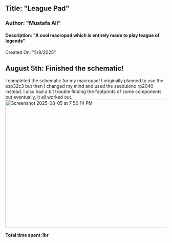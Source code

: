 ## Title: "League Pad"
### Author: "Mustafa Ali"
#### Description: "A cool macropad which is entirely made to play league of legends"
Created On: "5/8/2025"






## August 5th: Finished the schematic!

I completed the schematic for my macropad! I originally planned to use the esp32c3 but then I changed my mind and used the seeduiono rp2040 instead. I also had a bit trouble finding the footprints of some components but eventually, it all worked out.
<img width="987" height="399" alt="Screenshot 2025-08-05 at 7 50 14 PM" src="https://github.com/user-attachments/assets/9ecd32ec-6af6-442e-9882-3350aa7b6a87" />

**Total time spent:1hr**
